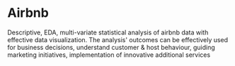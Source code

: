 # Airbnb
Descriptive, EDA, multi-variate statistical analysis of airbnb data with effective data visualization. The analysis' outcomes can be effectively used for business decisions, understand customer &amp; host behaviour, guiding marketing initiatives, implementation of innovative additional services
